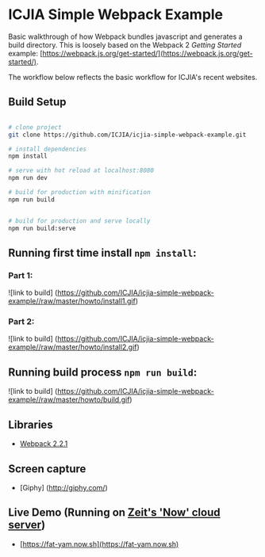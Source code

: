 # ICJIA Simple Webpack Example

Basic walkthrough of how Webpack bundles javascript and generates a build directory. This is loosely based on the Webpack 2 *Getting Started* example: [https://webpack.js.org/get-started/](https://webpack.js.org/get-started/).

The workflow below reflects the basic workflow for ICJIA's recent websites.

## Build Setup

``` bash

# clone project
git clone https://github.com/ICJIA/icjia-simple-webpack-example.git

# install dependencies
npm install

# serve with hot reload at localhost:8080
npm run dev

# build for production with minification
npm run build


# build for production and serve locally
npm run build:serve

```

## Running first time install ```npm install```:

### Part 1:
![link to build] (https://github.com/ICJIA/icjia-simple-webpack-example//raw/master/howto/install1.gif)

### Part 2:
![link to build] (https://github.com/ICJIA/icjia-simple-webpack-example//raw/master/howto/install2.gif)


## Running build process ```npm run build```:

![link to build] (https://github.com/ICJIA/icjia-simple-webpack-example//raw/master/howto/build.gif)

## Libraries
- [Webpack 2.2.1](https://webpack.js.org/)

## Screen capture
- [Giphy] (http://giphy.com/)

## Live Demo (Running on [Zeit's 'Now' cloud server](https://zeit.co/blog/now-static))
- [https://fat-yam.now.sh](https://fat-yam.now.sh)

